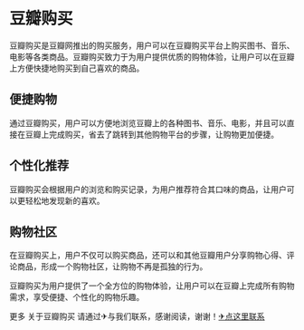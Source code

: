 # 豆瓣购买

豆瓣购买是豆瓣网推出的购买服务，用户可以在豆瓣购买平台上购买图书、音乐、电影等各类商品。豆瓣购买致力于为用户提供优质的购物体验，让用户可以在豆瓣上方便快捷地购买到自己喜欢的商品。

## 便捷购物

通过豆瓣购买，用户可以方便地浏览豆瓣上的各种图书、音乐、电影，并且可以直接在豆瓣上完成购买，省去了跳转到其他购物平台的步骤，让购物更加便捷。

## 个性化推荐

豆瓣购买会根据用户的浏览和购买记录，为用户推荐符合其口味的商品，让用户可以更轻松地发现新的喜欢。

## 购物社区

在豆瓣购买上，用户不仅可以购买商品，还可以和其他豆瓣用户分享购物心得、评论商品，形成一个购物社区，让购物不再是孤独的行为。

豆瓣购买为用户提供了一个全方位的购物体验，让用户可以在豆瓣上完成所有购物需求，享受便捷、个性化的购物乐趣。

更多 关于豆瓣购买 请通过✈与我们联系，感谢阅读，谢谢！[✈点这里联系](https://add.k02.cc)